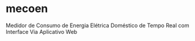 # mecoen
Medidor de Consumo de Energia Elétrica Doméstico de Tempo Real com Interface Via Aplicativo Web
